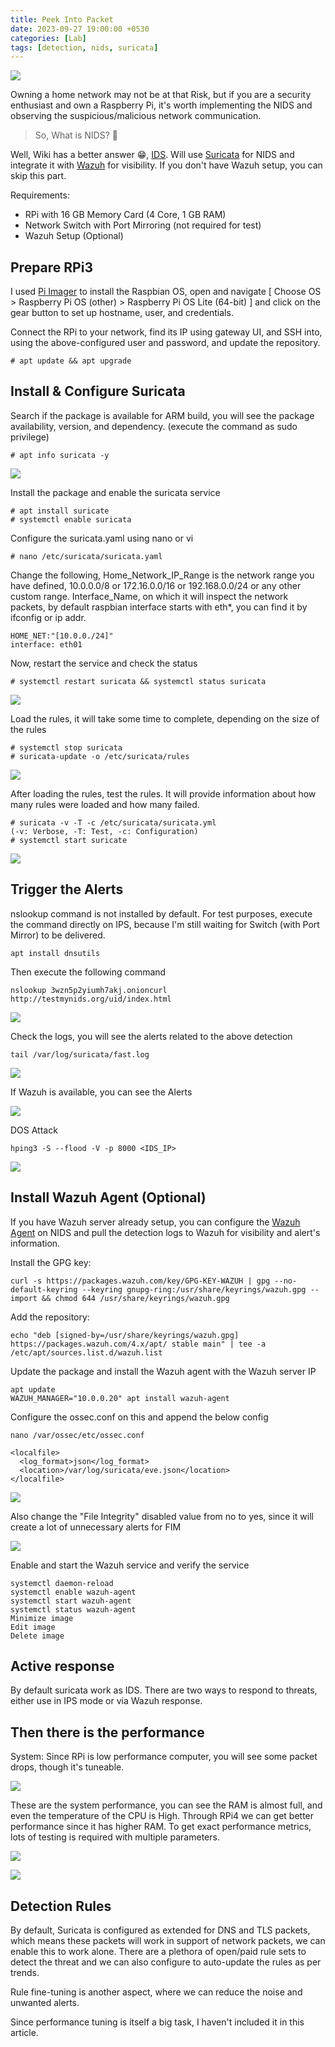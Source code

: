 ```yaml
---
title: Peek Into Packet
date: 2023-09-27 19:00:00 +0530
categories: [Lab]
tags: [detection, nids, suricata]
---
```


![](assets/images/peek_into_packet/1695761189501.jpg)

Owning a home network may not be at that Risk, but if you are a security enthusiast and own a Raspberry Pi, it's worth implementing the NIDS and observing the suspicious/malicious network communication.

> So, What is NIDS? 📖

Well, Wiki has a better answer 😁, [IDS](https://en.wikipedia.org/wiki/Intrusion_detection_system). Will use [Suricata](https://suricata.io/) for NIDS and integrate it with [Wazuh](https://wazuh.com/) for visibility. If you don't have Wazuh setup, you can skip this part.

Requirements:
- RPi with 16 GB Memory Card (4 Core, 1 GB RAM)
- Network Switch with Port Mirroring (not required for test)
- Wazuh Setup (Optional)

## Prepare RPi3

I used [Pi Imager]([text](https://www.raspberrypi.com/software)) to install the Raspbian OS, open and navigate [ Choose OS > Raspberry Pi OS (other) > Raspberry Pi OS Lite (64-bit) ] and click on the gear button to set up hostname, user, and credentials.

Connect the RPi to your network, find its IP using gateway UI, and SSH into, using the above-configured user and password, and update the repository.

`# apt update && apt upgrade`

## Install & Configure Suricata

Search if the package is available for ARM build, you will see the package availability, version, and dependency. (execute the command as sudo privilege)

`# apt info suricata -y`

![](assets/images/peek_into_packet/1695761532162.png)


Install the package and enable the suricata service

```
# apt install suricate
# systemctl enable suricata
```

Configure the suricata.yaml using nano or vi

`# nano /etc/suricata/suricata.yaml`

Change the following, Home_Network_IP_Range is the network range you have defined, 10.0.0.0/8 or 172.16.0.0/16 or 192.168.0.0/24 or any other custom range. Interface_Name, on which it will inspect the network packets, by default raspbian interface starts with eth*, you can find it by ifconfig or ip addr.

```
HOME_NET:"[10.0.0./24]"
interface: eth01
```
Now, restart the service and check the status

`# systemctl restart suricata && systemctl status suricata`

![](assets/images/peek_into_packet/1695820971556.png)


Load the rules, it will take some time to complete, depending on the size of the rules
```
# systemctl stop suricata
# suricata-update -o /etc/suricata/rules
```
![](assets/images/peek_into_packet/1695821084854.png)


After loading the rules, test the rules. It will provide information about how many rules were loaded and how many failed.

```
# suricata -v -T -c /etc/suricata/suricata.yml
(-v: Verbose, -T: Test, -c: Configuration)
# systemctl start suricate
```
![](assets/images/peek_into_packet/1695821255705.png)


## Trigger the Alerts

nslookup command is not installed by default. For test purposes, execute the command directly on IPS, because I'm still waiting for Switch (with Port Mirror) to be delivered.

`apt install dnsutils`

Then execute the following command

`nslookup 3wzn5p2yiumh7akj.onioncurl http://testmynids.org/uid/index.html`

![](assets/images/peek_into_packet/1695821531732.png)


Check the logs, you will see the alerts related to the above detection 

`tail /var/log/suricata/fast.log`

![](assets/images/peek_into_packet/1695821622903.png)


If Wazuh is available, you can see the Alerts

![](assets/images/peek_into_packet/1695823030039.png)

DOS Attack

`hping3 -S --flood -V -p 8000 <IDS_IP>`

![](assets/images/peek_into_packet/1695823146149.png)


## Install Wazuh Agent (Optional)

If you have Wazuh server already setup, you can configure the [Wazuh Agent](https://documentation.wazuh.com/current/installation-guide/wazuh-agent/wazuh-agent-package-linux.html) on NIDS and pull the detection logs to Wazuh for visibility and alert's information.

Install the GPG key:

```
curl -s https://packages.wazuh.com/key/GPG-KEY-WAZUH | gpg --no-default-keyring --keyring gnupg-ring:/usr/share/keyrings/wazuh.gpg --import && chmod 644 /usr/share/keyrings/wazuh.gpg
```

Add the repository:

```
echo "deb [signed-by=/usr/share/keyrings/wazuh.gpg] https://packages.wazuh.com/4.x/apt/ stable main" | tee -a /etc/apt/sources.list.d/wazuh.list
```
Update the package and install the Wazuh agent with the Wazuh server IP
```
apt update
WAZUH_MANAGER="10.0.0.20" apt install wazuh-agent
```
Configure the ossec.conf on this and append the below config

`nano /var/ossec/etc/ossec.conf`
```
<localfile>
  <log_format>json</log_format>   
  <location>/var/log/suricata/eve.json</location>
</localfile>
```
![](assets/images/peek_into_packet/1695821979958.png)


Also change the "File Integrity" disabled value from no to yes, since it will create a lot of unnecessary alerts for FIM

![](assets/images/peek_into_packet/1695822171609.png)


Enable and start the Wazuh service and verify the service
```
systemctl daemon-reload
systemctl enable wazuh-agent
systemctl start wazuh-agent
systemctl status wazuh-agent
Minimize image
Edit image
Delete image
```

## Active response

By default suricata work as IDS. There are two ways to respond to threats, either use in IPS mode or via Wazuh response. 

## Then there is the performance

System: Since RPi is low performance computer, you will see some packet drops, though it's tuneable.

![](assets/images/peek_into_packet/1695822661694.png)


These are the system performance, you can see the RAM is almost full, and even the temperature of the CPU is High. Through RPi4 we can get better performance since it has higher RAM. To get exact performance metrics, lots of testing is required with multiple parameters.

![](assets/images/peek_into_packet/1695823341506.png)

![](assets/images/peek_into_packet/1695823353180.png)


## Detection Rules
By default, Suricata is configured as extended for DNS and TLS packets, which means these packets will work in support of network packets, we can enable this to work alone. There are a plethora of open/paid rule sets to detect the threat and we can also configure to auto-update the rules as per trends.

Rule fine-tuning is another aspect, where we can reduce the noise and unwanted alerts.

Since performance tuning is itself a big task, I haven't included it in this article.